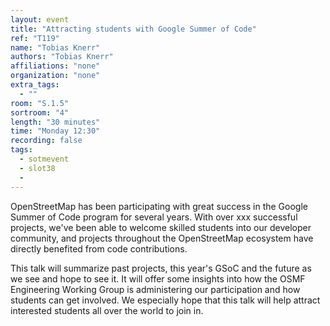 ```yaml
---
layout: event
title: "Attracting students with Google Summer of Code"
ref: "T119"
name: "Tobias Knerr"
authors: "Tobias Knerr"
affiliations: "none"
organization: "none"
extra_tags:
  - ""
room: "S.1.5"
sortroom: "4"
length: "30 minutes"
time: "Monday 12:30"
recording: false
tags:
  - sotmevent
  - slot38
  - 
---
```

OpenStreetMap has been participating with great success in the
Google Summer of Code program for several years. With over xxx
successful projects, we&#39;ve been able to welcome skilled students
into our developer community, and projects throughout the
OpenStreetMap ecosystem have directly benefited from code
contributions.

This talk will summarize past projects, this year&#39;s GSoC and the
future as we see and hope to see it. It will offer some insights
into how the OSMF Engineering Working Group is administering our
participation and how students can get involved. We especially
hope that this talk will help attract interested students all
over the world to join in.